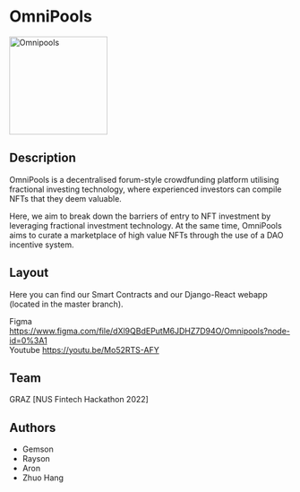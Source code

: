 # OmniPools
<img width="175" alt="Omnipools" src="https://user-images.githubusercontent.com/93630749/150751168-c4568236-e558-4320-8304-be17c0898595.png">


## Description
OmniPools is a decentralised forum-style crowdfunding platform utilising fractional investing technology, where experienced investors can compile NFTs that they deem valuable. 

Here, we aim to break down the barriers of entry to NFT investment by leveraging fractional investment technology.
At the same time, OmniPools aims to curate a marketplace of high value NFTs through the use of a DAO incentive system. 

## Layout
Here you can find our Smart Contracts and our Django-React webapp (located in the master branch).

Figma https://www.figma.com/file/dXl9QBdEPutM6JDHZ7D94O/Omnipools?node-id=0%3A1  
Youtube https://youtu.be/Mo52RTS-AFY

## Team
GRAZ [NUS Fintech Hackathon 2022]

## Authors
* Gemson
* Rayson
* Aron
* Zhuo Hang
